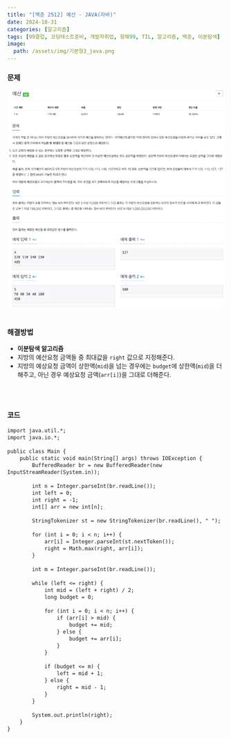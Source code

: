 ```yaml
---
title: "[백준 2512] 예산 - JAVA(자바)"
date: 2024-10-31
categories: [알고리즘]
tags: [99클럽, 코딩테스트준비, 개발자취업, 항해99, TIL, 알고리즘, 백준, 이분탐색]
image:
  path: /assets/img/기본형3_java.png
---
```


### 문제
![img](/assets/img/algorithm/백준2512.png)
<br /><br />

### 해결방법
- **이분탐색 알고리즘**
- 지방의 예산요청 금액들 중 최대값을 `right` 값으로 지정해준다.
- 지방의 예상요청 금액이 상한액(`mid`)을 넘는 경우에는 `budget`에 상한액(`mid`)을 더해주고, 아닌 경우 예상요청 금액(`arr[i]`)을 그대로 더해준다.
 
<br /><br />

### 코드
```
import java.util.*;
import java.io.*;

public class Main {
    public static void main(String[] args) throws IOException {
        BufferedReader br = new BufferedReader(new InputStreamReader(System.in));
        
        int n = Integer.parseInt(br.readLine());
        int left = 0;
        int right = -1;
        int[] arr = new int[n];
        
        StringTokenizer st = new StringTokenizer(br.readLine(), " ");
        
        for (int i = 0; i < n; i++) {
            arr[i] = Integer.parseInt(st.nextToken());
            right = Math.max(right, arr[i]);
        }
        
        int m = Integer.parseInt(br.readLine());
        
        while (left <= right) {
            int mid = (left + right) / 2;
            long budget = 0;
            
            for (int i = 0; i < n; i++) {
                if (arr[i] > mid) {
                    budget += mid;
                } else {
                    budget += arr[i];
                }
            }
            
            if (budget <= m) {
                left = mid + 1;
            } else {
                right = mid - 1;
            }
        }
        
        System.out.println(right);
    }
}
```
 

